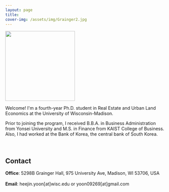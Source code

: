 ```yaml
---
layout: page
title: 
cover-img: /assets/img/Grainger2.jpg
---
```


<img src= "https://heejin-yoon.github.io/assets/img/profile_heejin.jpg" width="220">
<br/>

Welcome! I'm a fourth-year Ph.D. student in Real Estate and Urban Land Economics at the University of Wisconsin-Madison. 

Prior to joining the program, I received B.B.A. in Business Administration from Yonsei University and M.S. in Finance from KAIST College of Business. Also, I had worked at the Bank of Korea, the central bank of South Korea. 
<br/><br/><br/>

## Contact

**Office**: 5298B Grainger Hall, 975 University Ave, Madison, WI 53706, USA 
<br/><br/>
**Email**: heejin.yoon[at]wisc.edu or yoon09269[at]gmail.com

